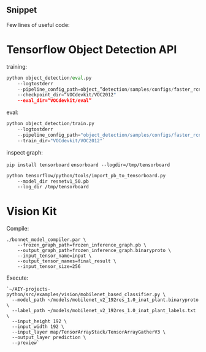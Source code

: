 ## Snippet
Few lines of useful code:


# Tensorflow Object Detection API

training:

```python
python object_detection/eval.py 
    --logtostderr 
    --pipeline_config_path=object_”detection/samples/configs/faster_rcnn_resnet101_voc07.config” 
    --checkpoint_dir=“VOCdevkit/VOC2012" 
    --eval_dir=“VOCdevkit/eval” 
```
  
eval:

```python
python object_detection/train.py     
    --logtostderr     
    --pipeline_config_path="object_detection/samples/configs/faster_rcnn_resnet101_voc07.config"    
    --train_dir="VOCdevkit/VOC2012"`
```

inspect graph:

`pip install tensorboard`
`ensorboard --logdir=/tmp/tensorboard`

```bash
python tensorflow/python/tools/import_pb_to_tensorboard.py
    --model_dir resnetv1_50.pb 
    --log_dir /tmp/tensorboard
```


# Vision Kit

Compile:

```
./bonnet_model_compiler.par \
    --frozen_graph_path=frozen_inference_graph.pb \
    --output_graph_path=frozen_inference_graph.binaryproto \
    --input_tensor_name=input \
    --output_tensor_names=final_result \
    --input_tensor_size=256
```

  
Execute:

```
`~/AIY-projects-python/src/examples/vision/mobilenet_based_classifier.py \
  --model_path ~/models/mobilenet_v2_192res_1.0_inat_plant.binaryproto \
  --label_path ~/models/mobilenet_v2_192res_1.0_inat_plant_labels.txt \
  --input_height 192 \
  --input_width 192 \
  --input_layer map/TensorArrayStack/TensorArrayGatherV3 \
  --output_layer prediction \
  --preview`
  ```